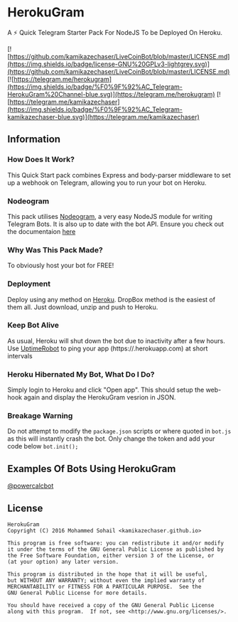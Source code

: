 # HerokuGram

A :zap: Quick Telegram Starter Pack For NodeJS To be Deployed On Heroku.

[![https://github.com/kamikazechaser/LiveCoinBot/blob/master/LICENSE.md](https://img.shields.io/badge/license-GNU%20GPLv3-lightgrey.svg)](https://github.com/kamikazechaser/LiveCoinBot/blob/master/LICENSE.md)
[![https://telegram.me/herokugram](https://img.shields.io/badge/%F0%9F%92%AC_Telegram-HerokuGram%20Channel-blue.svg)](https://telegram.me/herokugram)
[![https://telegram.me/kamikazechaser](https://img.shields.io/badge/%F0%9F%92%AC_Telegram-kamikazechaser-blue.svg)](https://telegram.me/kamikazechaser)

## Information

### How Does It Work?

This Quick Start pack combines Express and body-parser middleware to set up a webhook on Telegram, allowing you to run your bot on Heroku.

### Nodeogram

This pack utilises [Nodeogram](https://github.com/ALCC01/nodeogram), a very easy NodeJS module for writing Telegram Bots. It is also up to date with the bot API. Ensure you check out the documentaion [here](https://dev.albertocoscia.me/nodeogram/)

### Why Was This Pack Made?

To obviously host your bot for FREE!

### Deployment

Deploy using any method on [Heroku](https://www.heroku.com). DropBox method is the easiest of them all. Just download, unzip and push to Heroku.

### Keep Bot Alive

As usual, Heroku will shut down the bot due to inactivity after a few hours. Use [UptimeRobot](https://uptimerobot.com) to ping your app (https://<Your App Name>.herokuapp.com) at short intervals

### Heroku Hibernated My Bot, What Do I Do?

Simply login to Heroku and click "Open app". This should setup the web-hook again and display the HerokuGram vesrion in JSON.

### Breakage Warning

Do not attempt to modify the `package.json` scripts or where quoted in `bot.js` as this will instantly crash the bot. Only change the token and add your code below `bot.init();`

## Examples Of Bots Using HerokuGram

[@powercalcbot](https://telegram.me/powercalcbot)


## License
 
    HerokuGram
    Copyright (C) 2016 Mohammed Sohail <kamikazechaser.github.io>

    This program is free software: you can redistribute it and/or modify
    it under the terms of the GNU General Public License as published by
    the Free Software Foundation, either version 3 of the License, or
    (at your option) any later version.

    This program is distributed in the hope that it will be useful,
    but WITHOUT ANY WARRANTY; without even the implied warranty of
    MERCHANTABILITY or FITNESS FOR A PARTICULAR PURPOSE.  See the
    GNU General Public License for more details.

    You should have received a copy of the GNU General Public License
    along with this program.  If not, see <http://www.gnu.org/licenses/>.
